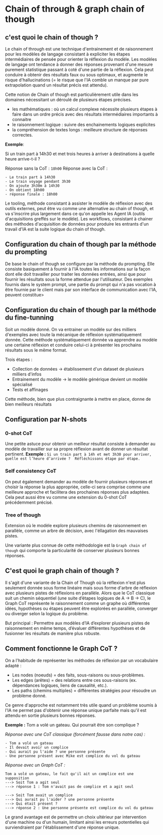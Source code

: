 # Chain of through & graph chain of though


## c'est quoi le chain of though ?

Le chain of through est une technique d'entrainement et de raisonnement pour les modèles de langage consistant à expliciter les étapes intermédiaires de pensée pour orienter la réflexion du modèle.
Les modèles de langage ont tendance à donner des réponses provenant d'une mesure purement statistique passant à coté d'une partie de la réflexion. Cela peut conduire à obtenir des résultats faux ou sous optimaux, et augmente le risque d'hallucinations (= le risque que l'IA comble un manque par pure extrapolation quand un résultat précis est attendu).

Cette notion de Chain of though est particulièrement utile dans les domaines nécessitant un déroulé de plusieurs étapes précises.
- les mathématiques : où un calcul complexe nécessite plusieurs étapes à faire dans un ordre précis avec des résultats intermédiaires importants à connaitre
- le raisonnement logique : suivre des enchainements logiques explicites
- la compréhension de textes longs : meilleure structure de réponses correctes.

**Exemple**:

Si un train part à 14h30 et met trois heures à arriver à destinations à quelle heure arrive-t-il ?

Réponse sans la CoT : `18h00`
Réponse avec la CoT :
```
- Le train part à 14h30
- Le train voyage pendant 3h30
- On ajoute 3h30m à 14h30 
- On obtient 18h00
- réponse finale : 18h00
```

Le tooling, méthode consistant à assister le modèle de réflexion avec des outils externes, peut être vu comme une alternative au chain of though, et va s'inscrire plus largement dans ce qu'on appelle les Agent IA (outils d'acquisitions greffés sur le modèle).
Les workflows, consistant à chainer des méthodes d'acquisition de données pour produire les entrants d'un travail d'IA est la suite logique du chain of though.

## Configuration du chain of though par la méthode du prompting

De base le chain of though se configure par la méthode du prompting. Elle consiste basiquement à fournir à l'IA toutes les informations sur la façon dont elle doit travailler pour traiter les données entrées, ainsi que pour fournir les résultats sous la forme attendue par l'utilisateur.
Des exemples fournis dans le system prompt, une partie du prompt qui n'a pas vocation à être fournie par le client mais par son interface de communication avec l'IA, peuvent constitue>

## Configuration du chain of though par la méthode du fine-tunning

Soit un modèle donné.
On va entrainer un modèle sur des milliers d'exemples avec toute la mécanique de réflexion systématiquement donnée.
Cette méthode systématiquement donnée va apprendre au modèle une certaine réflexion et conduire celui-ci à présenter les prochains résultats sous le même format.

Trois étapes :
- Collection de données -> établissement d'un dataset de plusieurs milliers d'infos
- Entrainement du modèle -> le modèle générique devient un modèle spécialisé
- Tests et affinages

Cette méthode, bien que plus contraignante à mettre en place, donne de bien meilleurs résultats

## Configuration par N-shots

### 0-shot CoT

Une petite astuce pour obtenir un meilleur résultat consiste à demander au modèle de travailler sur sa propre réflexion avant de donner un résultat pertinent.
**Exemple :** `Si un train part à 14h et met 3h30 pour arriver, quelle est l’heure d’arrivée ?  Réfléchissons étape par étape.`

### Self consistency CoT

On peut également demander au modèle de fournir plusieurs réponses et choisir la réponse la plus appropriée, celle-ci sera comprise comme une meilleure approche et facilitera des prochaines réponses plus adaptées.
Cela peut aussi être vu comme une extension du 0-shot CoT précédemment précisé.

### Tree of though

Extension où le modèle explore plusieurs chemins de raisonnement en parallèle, comme un arbre de décision, avec l'éllagation des mauvaises pistes.

Une variante plus connue de cette méthodologie est la `Graph chain of though` qui comporte la particularité de conserver plusieurs bonnes réponses.


## C'est quoi le graph chain of though ?

Il s'agit d'une variante de la Chain of Though où la réflexion n'est plus seulement donnée sous forme linéaire mais sous forme d'arbre de réflexion avec plusieurs pistes de réflexions en parallèle.
Alors que le CoT classique suit un chemin séquentiel (une suite d’étapes logiques de A → B → C), le Graph CoT représente le raisonnement comme un graphe où différentes idées, hypothèses ou étapes peuvent être explorées en parallèle, converger ou diverger selon la logique du problème.

But principal : Permettre aux modèles d’IA d’explorer plusieurs pistes de raisonnement en même temps, d’évaluer différentes hypothèses et de fusionner les résultats de manière plus robuste.

## Comment fonctionne le Graph CoT ?

On a l'habitude de représenter les méthodes de réflexion par un vocabulaire adapté :

- Les nodes (noeuds) = des faits, sous-raisons ou sous-problèmes.
- Les edges (arêtes) = des relations entre ces sous-raisons (ex. dépendances logiques, liens de causalité, etc.).
- Les paths (chemins multiples) = différentes stratégies pour résoudre un problème donné.

Ce genre d'approche est notamment très utile quand un problème soumis à l'IA ne permet pas d'obtenir une réponse unique parfaite mais qu'il est attendu en sortie plusieurs bonnes réponses.


**Exemple :** Tom a volé un gateau. Qui pourrait être son complique ?

*Réponse avec une CoT classique (forcément fausse dans notre cas) :*
```
- Tom a volé un gateau
- Il devait avoir un complice
- Qui aurait pu l'aide ? une personne présente
- Une personne présent avec Mike est complice du vol du gateau
```

*Réponse avec un Graph CoT :*
```
Tom a volé un gateau, le fait qu'il ait un complice est une supposition
---> Soit Tom a agit seul
---> réponse 1 : Tom n'avait pas de complice et a agit seul

---> Soit Tom avait un complice
---> Qui aurait pu l'aider ? une personne présente
---> Qui était présent ?
---> réponse 2 : Une personne présente est complice du vol du gateau
```

Le grand avantage est de permettre un choix ultérieur par intervention d'une machine ou d'un humain, limitant ainsi les erreurs potentielles qui surviendraient par l'établissement d'une réponse unique.

